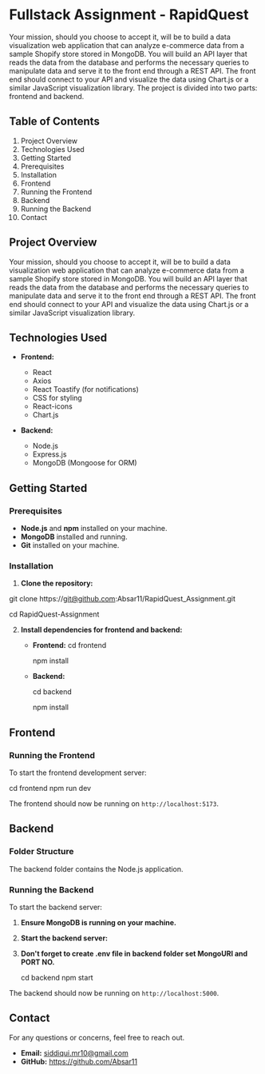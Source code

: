 # Fullstack Assignment - RapidQuest

Your mission, should you choose to accept it, will be to build a data visualization web
application that can analyze e-commerce data from a sample Shopify store stored in
MongoDB. You will build an API layer that reads the data from the database and performs the
necessary queries to manipulate data and serve it to the front end through a REST API. The
front end should connect to your API and visualize the data using Chart.js or a similar
JavaScript visualization library. The project is divided into two parts: frontend and backend.

## Table of Contents

1. Project Overview
2. Technologies Used
4. Getting Started
5. Prerequisites
6. Installation
7. Frontend
8. Running the Frontend
9. Backend
10. Running the Backend
11. Contact

## Project Overview

Your mission, should you choose to accept it, will be to build a data visualization web
application that can analyze e-commerce data from a sample Shopify store stored in
MongoDB. You will build an API layer that reads the data from the database and performs the
necessary queries to manipulate data and serve it to the front end through a REST API. The
front end should connect to your API and visualize the data using Chart.js or a similar
JavaScript visualization library.


## Technologies Used

- **Frontend:**
  - React
  - Axios
  - React Toastify (for notifications)
  - CSS for styling
  - React-icons
  - Chart.js
  
- **Backend:**
  - Node.js
  - Express.js
  - MongoDB (Mongoose for ORM)

## Getting Started

### Prerequisites

- **Node.js** and **npm** installed on your machine.
- **MongoDB** installed and running.
- **Git** installed on your machine.

### Installation

1. **Clone the repository:**

git clone https://git@github.com:Absar11/RapidQuest_Assignment.git

cd RapidQuest-Assignment



2. **Install dependencies for frontend and backend:**

   - **Frontend:**
     cd frontend
     
     npm install
     
   - **Backend:**

     cd backend
     
     npm install

## Frontend

### Running the Frontend

To start the frontend development server:

cd frontend
npm run dev

The frontend should now be running on `http://localhost:5173`.

## Backend

### Folder Structure

The backend folder contains the Node.js application.

### Running the Backend

To start the backend server:

1. **Ensure MongoDB is running on your machine.**
2. **Start the backend server:**
3. **Don't forget to create .env file in backend folder set MongoURI and PORT NO.**

   cd backend
   npm start

The backend should now be running on `http://localhost:5000`.


## Contact
For any questions or concerns, feel free to reach out.

- **Email:** siddiqui.mr10@gmail.com
- **GitHub:** https://github.com/Absar11


